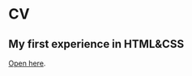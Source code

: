 # CV

## My first experience in HTML&CSS

[Open here](https://nikolayispm.github.io/CV/nikolayispm_cv.html).
